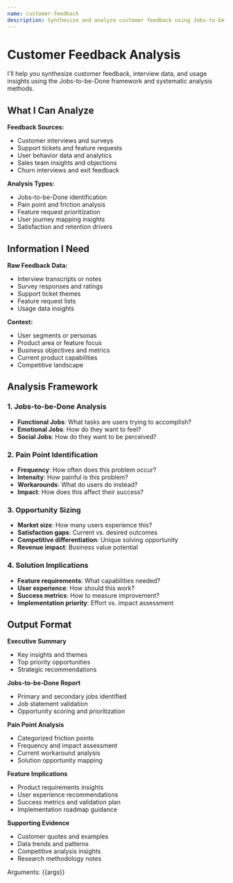 ```yaml
---
name: customer-feedback
description: Synthesize and analyze customer feedback using Jobs-to-be-Done methodology
---
```


# Customer Feedback Analysis

I'll help you synthesize customer feedback, interview data, and usage insights using the Jobs-to-be-Done framework and systematic analysis methods.

## What I Can Analyze

**Feedback Sources:**
- Customer interviews and surveys
- Support tickets and feature requests
- User behavior data and analytics
- Sales team insights and objections
- Churn interviews and exit feedback

**Analysis Types:**
- Jobs-to-be-Done identification
- Pain point and friction analysis
- Feature request prioritization
- User journey mapping insights
- Satisfaction and retention drivers

## Information I Need

**Raw Feedback Data:**
- Interview transcripts or notes
- Survey responses and ratings
- Support ticket themes
- Feature request lists
- Usage data insights

**Context:**
- User segments or personas
- Product area or feature focus
- Business objectives and metrics
- Current product capabilities
- Competitive landscape

## Analysis Framework

### 1. Jobs-to-be-Done Analysis
- **Functional Jobs**: What tasks are users trying to accomplish?
- **Emotional Jobs**: How do they want to feel?
- **Social Jobs**: How do they want to be perceived?

### 2. Pain Point Identification
- **Frequency**: How often does this problem occur?
- **Intensity**: How painful is this problem?
- **Workarounds**: What do users do instead?
- **Impact**: How does this affect their success?

### 3. Opportunity Sizing
- **Market size**: How many users experience this?
- **Satisfaction gaps**: Current vs. desired outcomes
- **Competitive differentiation**: Unique solving opportunity
- **Revenue impact**: Business value potential

### 4. Solution Implications
- **Feature requirements**: What capabilities needed?
- **User experience**: How should this work?
- **Success metrics**: How to measure improvement?
- **Implementation priority**: Effort vs. impact assessment

## Output Format

**Executive Summary**
- Key insights and themes
- Top priority opportunities
- Strategic recommendations

**Jobs-to-be-Done Report**
- Primary and secondary jobs identified
- Job statement validation
- Opportunity scoring and prioritization

**Pain Point Analysis**
- Categorized friction points
- Frequency and impact assessment
- Current workaround analysis
- Solution opportunity mapping

**Feature Implications**
- Product requirements insights
- User experience recommendations
- Success metrics and validation plan
- Implementation roadmap guidance

**Supporting Evidence**
- Customer quotes and examples
- Data trends and patterns
- Competitive analysis insights
- Research methodology notes

Arguments: {{args}}